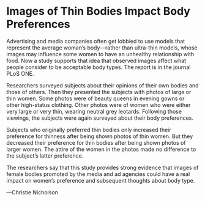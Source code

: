 # Images of Thin Bodies Impact Body Preferences

Advertising and media companies often get lobbied to use models that represent the average woman’s body—rather than ultra-thin models, whose images may influence some women to have an unhealthy relationship with food. Now a study supports that idea that observed images affect what people consider to be acceptable body types. The report is in the journal PLoS ONE.

 

Researchers surveyed subjects about their opinions of their own bodies and those of others. Then they presented the subjects with photos of large or thin women. Some photos were of beauty queens in evening gowns or other high-status clothing. Other photos were of women who were either very large or very thin, wearing neutral grey leotards. Following those viewings, the subjects were again surveyed about their body preferences.

 

Subjects who originally preferred thin bodies only increased their preference for thinness after being shown photos of thin women. But they decreased their preference for thin bodies after being shown photos of larger women. The attire of the women in the photos made no difference to the subject’s latter preference.

 

The researchers say that this study provides strong evidence that images of female bodies promoted by the media and ad agencies could have a real impact on women’s preference and subsequent thoughts about body type.

 

—Christie Nicholson

